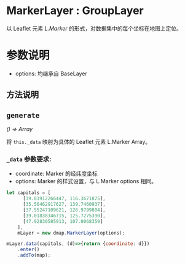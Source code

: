 # MarkerLayer : GroupLayer


以 Leaflet 元素 *L.Marker* 的形式，对数据集中的每个坐标在地图上定位。

# 参数说明
+ options: 
    均继承自 BaseLayer

## 方法说明
## `generate`
*() => Array*

将 `this._data` 映射为具体的 Leaflet 元素 L.Marker Array。
### `_data` 参数要求:
+ coordinate: Marker 的经纬度坐标
+ options: Marker 的样式设置，与 L.Marker options 相同。


```javascript
let capitals = [ 
      [39.83912266447, 116.3671875], 
      [35.56462917627, 139.7460937], 
      [37.55247109621, 126.9799804], 
      [39.01838346715, 125.7275390], 
      [47.92830585913, 107.0068359] 
    ],
    mLayer = new dmap.MarkerLayer(options);

mLayer.data(capitals, (d)=>{return {coordinate: d}})
    .enter()
    .addTo(map);

```